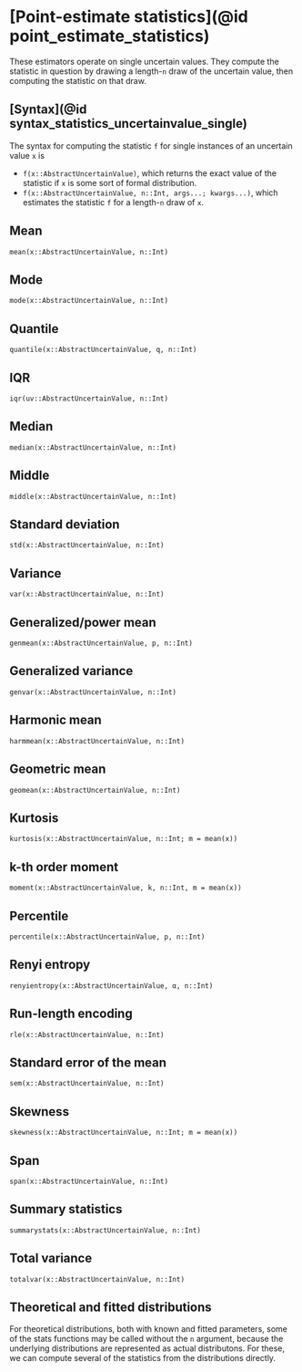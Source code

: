 # [Point-estimate statistics](@id point_estimate_statistics)

These estimators operate on single uncertain values. They compute the statistic in question by drawing a
length-`n` draw of the uncertain value, then computing the statistic on that draw.

## [Syntax](@id syntax_statistics_uncertainvalue_single)

The syntax for computing the statistic `f` for single instances of an uncertain value `x` is

- `f(x::AbstractUncertainValue)`, which returns the exact value of the statistic if `x` is some sort of formal distribution.
- `f(x::AbstractUncertainValue, n::Int, args...; kwargs...)`, which estimates the statistic `f` for a length-`n` draw of `x`.

## Mean

```@docs
mean(x::AbstractUncertainValue, n::Int)
```

## Mode

```@docs
mode(x::AbstractUncertainValue, n::Int)
```

## Quantile

```@docs
quantile(x::AbstractUncertainValue, q, n::Int)
```

## IQR

```@docs
iqr(uv::AbstractUncertainValue, n::Int)
```

## Median

```@docs
median(x::AbstractUncertainValue, n::Int)
```

## Middle

```@docs
middle(x::AbstractUncertainValue, n::Int)
```

## Standard deviation

```@docs
std(x::AbstractUncertainValue, n::Int)
```

## Variance

```@docs
var(x::AbstractUncertainValue, n::Int)
```

## Generalized/power mean

```@docs
genmean(x::AbstractUncertainValue, p, n::Int)
```

## Generalized variance

```@docs
genvar(x::AbstractUncertainValue, n::Int)
```

## Harmonic mean

```@docs
harmmean(x::AbstractUncertainValue, n::Int)
```

## Geometric mean

```@docs
geomean(x::AbstractUncertainValue, n::Int)
```

## Kurtosis

```@docs
kurtosis(x::AbstractUncertainValue, n::Int; m = mean(x))
```

## k-th order moment

```@docs
moment(x::AbstractUncertainValue, k, n::Int, m = mean(x))
```

## Percentile

```@docs
percentile(x::AbstractUncertainValue, p, n::Int)
```

## Renyi entropy

```@docs
renyientropy(x::AbstractUncertainValue, α, n::Int)
```

## Run-length encoding

```@docs
rle(x::AbstractUncertainValue, n::Int)
```

## Standard error of the mean

```@docs
sem(x::AbstractUncertainValue, n::Int)
```

## Skewness

```@docs
skewness(x::AbstractUncertainValue, n::Int; m = mean(x))
```

## Span

```@docs
span(x::AbstractUncertainValue, n::Int)
```

## Summary statistics

```@docs
summarystats(x::AbstractUncertainValue, n::Int)
```

## Total variance

```@docs
totalvar(x::AbstractUncertainValue, n::Int)
```

## Theoretical and fitted distributions

For theoretical distributions, both with known and fitted parameters, some of 
the stats functions may be called without the `n` argument, because the underlying
distributions are represented as actual distributons. For these, we can compute
several of the statistics from the distributions directly.
